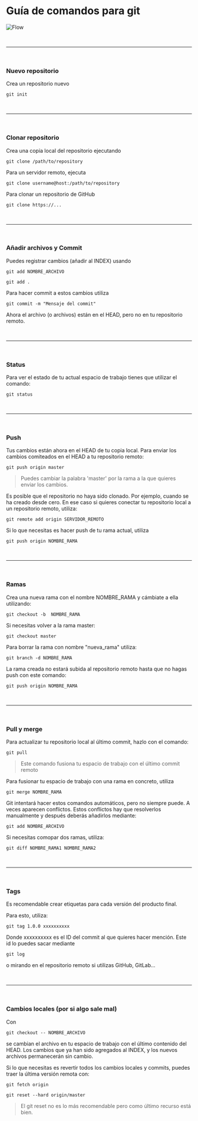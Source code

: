 # Guía de comandos para git

![Flow](https://upload.wikimedia.org/wikipedia/commons/a/a9/OneFlow_Example.png)

&nbsp;

------------

&nbsp;

### Nuevo repositorio
Crea un repositorio nuevo 

`git init`

&nbsp;

------------

&nbsp;

### Clonar repositorio

Crea una copia local del repositorio ejecutando

`git clone /path/to/repository`

Para un servidor remoto, ejecuta

`git clone username@host:/path/to/repository`

Para clonar un repositorio de GitHub

`git clone https://...`

&nbsp;

------------

&nbsp;

### Añadir archivos y Commit

Puedes registrar cambios (añadir al INDEX) usando

`git add NOMBRE_ARCHIVO`

`git add .`

Para hacer commit a estos cambios utiliza

`git commit -m "Mensaje del commit"`

Ahora el archivo (o archivos) están en el HEAD, pero no en tu repositorio remoto.

&nbsp;

------------

&nbsp;

### Status

Para ver el estado de tu actual espacio de trabajo tienes que utilizar el comando:

`git status`

&nbsp;

------------

&nbsp;

### Push

Tus cambios están ahora en el HEAD de tu copia local. Para enviar los cambios comiteados en el HEAD a tu repositorio remoto:

`git push origin master`

> Puedes cambiar la palabra 'master' por la rama a la que quieres enviar los cambios.

Es posible que el repositorio no haya sido clonado. Por ejemplo, cuando se ha creado desde cero. En ese caso si quieres conectar tu repositorio local a un repositorio remoto, utiliza:

`git remote add origin SERVIDOR_REMOTO`

Si lo que necesitas es hacer push de tu rama actual, utiliza

`git push origin NOMBRE_RAMA`

&nbsp;

------------

&nbsp;

### Ramas

Crea una nueva rama con el nombre NOMBRE_RAMA y cámbiate a ella utilizando:

`git checkout -b  NOMBRE_RAMA`

Si necesitas volver a la rama master:

`git checkout master`

Para borrar la rama con nombre "nueva_rama" utiliza:

`git branch -d NOMBRE_RAMA`

La rama creada no estará subida al repositorio remoto hasta que no hagas push con este comando:

`git push origin NOMBRE_RAMA`

&nbsp;

------------

&nbsp;

### Pull y merge

Para actualizar tu repositorio local al último commit, hazlo con el comando:

`git pull`

> Este comando fusiona tu espacio de trabajo con el último commit remoto

Para fusionar tu espacio de trabajo con una rama en concreto, utiliza

`git merge NOMBRE_RAMA`

Git intentará hacer estos comandos automáticos, pero no siempre puede. A veces aparecen conflictos. Estos conflictos hay que resolverlos manualmente y después deberás añadirlos mediante:

`git add NOMBRE_ARCHIVO`

Si necesitas comopar dos ramas, utiliza:

`git diff NOMBRE_RAMA1 NOMBRE_RAMA2`

&nbsp;

------------

&nbsp;

### Tags

Es recomendable crear etiquetas para cada versión del producto final.

Para esto, utiliza:

`git tag 1.0.0 xxxxxxxxxx`

Donde xxxxxxxxxx es el ID del commit al que quieres hacer mención.
Este id lo puedes sacar mediante 

`git log`

o mirando en el repositorio remoto si utilizas GitHub, GitLab...

&nbsp;


------------


&nbsp;

### Cambios locales (por si algo sale mal)

Con

`git checkout -- NOMBRE_ARCHIVO`

se cambian el archivo en tu espacio de trabajo con el último contenido del HEAD. Los cambios que ya han sido agregados al INDEX, y los nuevos archivos permanecerán sin cambio.

Si lo que necesitas es revertir todos los cambios locales y commits, puedes traer la última versión remota con:

`git fetch origin`

`git reset --hard origin/master`

> El git reset no es lo más recomendable pero como último recurso está bien.

